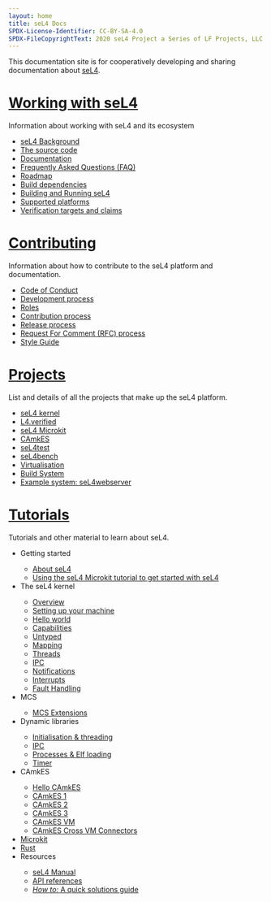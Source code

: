 ```yaml
---
layout: home
title: seL4 Docs
SPDX-License-Identifier: CC-BY-SA-4.0
SPDX-FileCopyrightText: 2020 seL4 Project a Series of LF Projects, LLC.
---
```

 <div class="flex-grid">
  <div class="col">

This documentation site is for cooperatively developing and sharing documentation about <a href="https://sel4.systems">seL4</a>.
</div>
</div>


 <div class="flex-grid">
  <div class="col">
   <h1><a href="/Working-with-seL4">Working with seL4</a></h1>
	<p>Information about working with seL4 and its ecosystem</p>
	<ul>
	<li><a href="/Working-with-seL4#background-and-terminology">seL4 Background</a></li>
	<li><a href="/MaintainedRepositories">The source code</a></li>
	<li><a href="/projects/sel4/documentation.html">Documentation</a></li>
	<li><a href="/projects/sel4/frequently-asked-questions.html">Frequently Asked Questions (FAQ)</a></li>
	<li><a href="/projects/roadmap.html">Roadmap</a></li>
	<li><a href="/projects/buildsystem/host-dependencies.html">Build dependencies</a></li>
	<li><a href="/Working-with-seL4#running-sel4">Building and Running seL4</a></li>
	<li><a href="/Hardware">Supported platforms</a></li>
	<li><a href="/projects/sel4/verified-configurations.html">Verification targets and claims</a></li>
	</ul>
  </div>
  <div class="col">
   <h1><a href="/processes/">Contributing</a></h1>
	<p>Information about how to contribute to the seL4 platform and documentation.</p>
        <ul>
        <li><a href="/processes/conduct.html">Code of Conduct</a></li>
        <li><a href="/processes#development-processes">Development process</a></li>
        <li><a href="/processes/roles.html">Roles</a></li>
        <li><a href="/processes/contributing.html">Contribution process</a></li>
        <li><a href="/processes/release-process.html">Release process</a></li>
        <li><a href="/processes/rfc-process.html">Request For Comment (RFC) process</a></li>
        <li><a href="/processes/style-guide.html">Style Guide</a></li>
	</ul>
  </div>
 </div>
 <div class="flex-grid" >
  <div class="col ">
   <h1><a href="/projects/">Projects</a></h1>
	<p>List and details of all the projects that make up the seL4 platform.</p>
	<ul>
        <li><a href="/projects/sel4/">seL4 kernel</a></li>
        <li><a href="/projects/l4v/">L4.verified</a></li>
        <li><a href="/projects/microkit/">seL4 Microkit</a></li>
        <li><a href="/projects/camkes/">CAmkES</a></li>
        <li><a href="/projects/sel4test/">seL4test</a></li>
        <li><a href="/projects/sel4bench/">seL4bench</a></li>
        <li><a href="/projects/virtualization/">Virtualisation</a></li>
        <li><a href="/projects/buildsystem/">Build System</a></li>
        <li><a href="/projects/sel4webserver/">Example system: seL4webserver</a></li>
	</ul>
  </div>
  <div class="col">
    <h1><a href="/Tutorials/">Tutorials</a></h1>
  	<p>Tutorials and other material to learn about seL4.</p>
    <ul>
      <li>Getting started</li>
      <ul>
        <li><a href="/Tutorials/GettingStarted/about-seL4">About seL4</a></li>
        <li><a href="/Tutorials/GettingStarted/microkit">Using the seL4 Microkit tutorial to get started with seL4</a></li>
      </ul>
      <li>The seL4 kernel</li>
      <ul>
        <li><a href="/Tutorials/seL4Kernel/overview">Overview</a></li>
        <li><a href="Tutorials/seL4Kernel/setting-up">Setting up your machine</a></li>
        <li><a href="Tutorials/seL4Kernel/hello-world">Hello world</a></li>
        <li><a href="Tutorials/seL4Kernel/capabilities">Capabilities</a></li>
        <li><a href="Tutorials/seL4Kernel/untyped">Untyped</a></li>
        <li><a href="Tutorials/seL4Kernel/mapping">Mapping</a></li>
        <li><a href="Tutorials/seL4Kernel/threads">Threads</a></li>
        <li><a href="Tutorials/seL4Kernel/ipc">IPC</a></li>
        <li><a href="Tutorials/seL4Kernel/notifications">Notifications</a></li>
        <li><a href="Tutorials/seL4Kernel/interrupts">Interrupts</a></li>
        <li><a href="Tutorials/seL4Kernel/faults">Fault Handling</a></li>
      </ul>
      <li>MCS</li>
      <ul>
        <li><a href="Tutorials/MCS/mcs-extensions">MCS Extensions</a></li>
      </ul>
      <li>Dynamic libraries</li>
      <ul>
        <li><a href="Tutorials/DynamicLibraries/initialisation">Initialisation & threading</a></li>
        <li><a href="Tutorials/DynamicLibraries/ipc">IPC</a></li>
        <li><a href="Tutorials/DynamicLibraries/processes">Processes & Elf loading</a></li>
        <li><a href="Tutorials/DynamicLibraries/timer">Timer</a></li>
      </ul>
      <li>CAmkES</li>
      <ul>
        <li><a href="Tutorials/CAmkES/hello-camkes">Hello CAmkES</a></li>
        <li><a href="Tutorials/CAmkES/camkes1">CAmkES 1</a></li>
        <li><a href="Tutorials/CAmkES/camkes2">CAmkES 2</a></li>
        <li><a href="Tutorials/CAmkES/camkes3">CAmkES 3</a></li>
        <li><a href="Tutorials/CAmkES/camkes-vm">CAmkES VM</a></li>
        <li><a href="Tutorials/CAmkES/camkes-cross-vm">CAmkES Cross VM Connectors</a></li>
      </ul>
      <li><a href="https://trustworthy.systems/projects/microkit/tutorial/">Microkit</a></li>
      <li><a href= "https://github.com/seL4/rust-sel4">Rust</a></li>
      <li>Resources</li>
      <ul>
        <li><a href="https://sel4.systems/Info/Docs/seL4-manual-latest.pdf">seL4 Manual</a></li>
        <li><a href= "/projects/sel4/api-doc.html">API references</a></li>
        <li><a href="Tutorials/Resources/how-to"><em>How to:</em> A quick solutions guide</a></li>
      </ul>
    </ul>
  </div>
